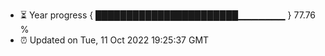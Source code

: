 - ⏳ Year progress { ███████████████████████▁▁▁▁▁▁▁ } 77.76 %
- ⏰ Updated on Tue, 11 Oct 2022 19:25:37 GMT

